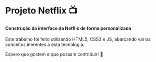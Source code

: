 # Projeto Netflix 📺
#### Construção da interface da Netflix de forma personalizada

Este trabalho foi feito utilizando HTML5, CSS3 e JS, abarcando vários conceitos inerentes a esta tecnologia.

Espero que gostem e que possam contribuir! 🙂
